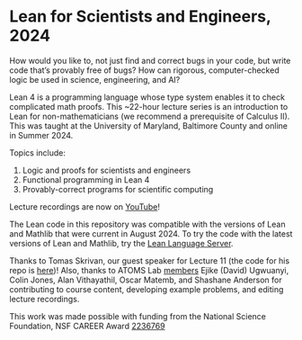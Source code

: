 # Lean for Scientists and Engineers, 2024

How would you like to, not just find and correct bugs in your code, but write code that’s provably free of bugs? How can rigorous, computer-checked logic be used in science, engineering, and AI? 

Lean 4 is a programming language whose type system enables it to check complicated math proofs. This ~22-hour lecture series is an introduction to Lean for non-mathematicians (we recommend a prerequisite of Calculus II). This was taught at the University of Maryland, Baltimore County and online in Summer 2024.

Topics include:
1. Logic and proofs for scientists and engineers
2. Functional programming in Lean 4
3. Provably-correct programs for scientific computing

Lecture recordings are now on [YouTube](https://www.youtube.com/playlist?list=PLX21uJ4UfpF43NExUcPcAEgnzV58x_26l)!

The Lean code in this repository was compatible with the versions of Lean and Mathlib that were current in August 2024. To try the code with the latest versions of Lean and Mathlib, try the [Lean Language Server](https://live.lean-lang.org).

Thanks to Tomas Skrivan, our guest speaker for Lecture 11 (the code for his repo is [here](https://github.com/lecopivo/SciLeanDemo))! Also, thanks to ATOMS Lab [members](https://atomslab.github.io/members/) Ejike (David) Ugwuanyi, Colin Jones, Alan Vithayathil, Oscar Matemb, and Shashane Anderson for contributing to course content, developing example problems, and editing lecture recordings.

 This work was made possible with funding from the National Science Foundation, NSF CAREER Award [2236769](https://www.nsf.gov/awardsearch/showAward?AWD_ID=2236769)
